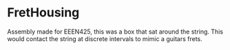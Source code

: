# FretHousing
Assembly made for EEEN425, this was a box that sat around the string. This would contact the string at discrete intervals to mimic a guitars frets.
